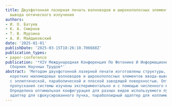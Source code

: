 ```yaml
---
title: Двухфотонная лазерная печать волноводов и широкополосных элементов ввода и
  вывода оптического излучения
authors:
- И. О. Батуев
- К. А. Смирнов
- Т. В. Мурзина
- А. И. Майдыковский
date: '2025-01-01'
publishDate: '2025-03-15T18:26:10.706688Z'
publication_types:
- paper-conference
publication: '*XIV Международная Конференция По Фотонике И Информационной Оптике.
  Сборник Научных Трудов*'
abstract: 'Методом двухфотонной лазерной печати изготовлены структуры, состоящие из
  коротких маломодовых волноводов и широкополосных элементов ввода-вывода излучения
  с эллиптической, параболической и плоской заводящей поверхностью. Оптические спектры
  пропускания системы изучены экспериментально и с помощью численного моделирования.
  Определена оптимальная конфигурация для разных видов используемого пучка: эллипсоидный
  адаптер для сфокусированного пучка, параболоидный адаптер для коллимированного пучка.'
---
```

